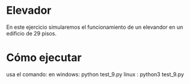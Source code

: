 # Elevador
En este ejercicio simularemos el funcionamiento de un elevandor en un edificio de 29 pisos.
# Cómo ejecutar
usa el comando: 
en windows:  python test_9.py
linux :      python3 test_9.py
